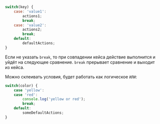 ```js
switch(key) {
	case: 'value1':
		actions1;
		break;
	case: 'value2':
		actions2;
		break;
	default:
		defaultActions;
}
```

Если не указать `break`, то при совпадении кейса действие выполнится и уйдёт на следующее сравнение. `break` прерывает сравнение и выходит из кейса. 

Можно склеивать условия, будет работать как логическое `ИЛИ`:

```js
switch(color) {
	case 'yellow':
	case 'red':
		console.log('yellow or red');
		break;
	default:
		someDefaultActions;
}
```
